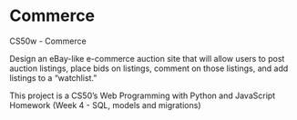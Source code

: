 # Commerce
CS50w - Commerce

Design an eBay-like e-commerce auction site that will allow users to post auction listings, place bids on listings, comment on those listings, and add listings to a “watchlist.”

This project is a CS50’s Web Programming with Python and JavaScript Homework (Week 4 - SQL, models and migrations)
